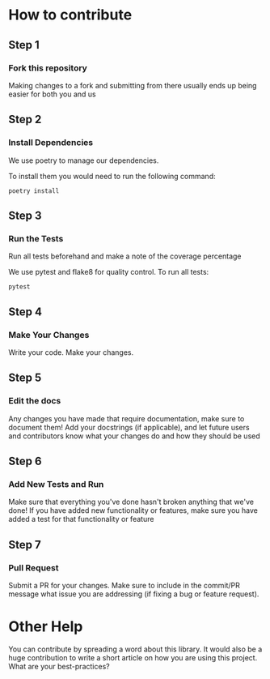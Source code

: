 # How to contribute

## Step 1

### Fork this repository

Making changes to a fork and submitting from there usually ends up being easier for both you
and us

## Step 2

### Install Dependencies

We use poetry to manage our dependencies.

To install them you would need to run the following command:

`poetry install`

## Step 3
### Run the Tests

Run all tests beforehand and make a note of the coverage percentage

We use pytest and flake8 for quality control. To run all tests:

`pytest`

## Step 4

### Make Your Changes

Write your code. Make your changes.

## Step 5

### Edit the docs

Any changes you have made that require documentation, make sure to document them!
Add your docstrings (if applicable), and let future users and contributors know what
your changes do and how they should be used


## Step 6

### Add New Tests and Run

Make sure that everything you've done hasn't broken anything that we've done!
If you have added new functionality or features, make sure you have added a test
for that functionality or feature


## Step 7

### Pull Request

Submit a PR for your changes. Make sure to include in the commit/PR message what issue you are
addressing (if fixing a bug or feature request).

# Other Help
You can contribute by spreading a word about this library. It would also be a huge contribution to write a short article on how you are using this project. What are your best-practices?